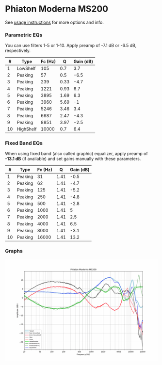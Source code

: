 # Phiaton Moderna MS200
See [usage instructions](https://github.com/jaakkopasanen/AutoEq#usage) for more options and info.

### Parametric EQs
You can use filters 1-5 or 1-10. Apply preamp of -7.1 dB or -6.5 dB, respectively.

|   # | Type      |   Fc (Hz) |    Q |   Gain (dB) |
|-----|-----------|-----------|------|-------------|
|   1 | LowShelf  |       105 | 0.7  |         3.7 |
|   2 | Peaking   |        57 | 0.5  |        -6.5 |
|   3 | Peaking   |       239 | 0.33 |        -4.7 |
|   4 | Peaking   |      1221 | 0.93 |         6.7 |
|   5 | Peaking   |      3895 | 1.69 |         6.3 |
|   6 | Peaking   |      3960 | 5.69 |        -1   |
|   7 | Peaking   |      5246 | 3.46 |         3.4 |
|   8 | Peaking   |      6687 | 2.47 |        -4.3 |
|   9 | Peaking   |      8851 | 3.97 |        -2.5 |
|  10 | HighShelf |     10000 | 0.7  |         6.4 |

### Fixed Band EQs
When using fixed band (also called graphic) equalizer, apply preamp of **-13.1 dB** (if available) and set gains manually with these parameters.

|   # | Type    |   Fc (Hz) |    Q |   Gain (dB) |
|-----|---------|-----------|------|-------------|
|   1 | Peaking |        31 | 1.41 |        -0.5 |
|   2 | Peaking |        62 | 1.41 |        -4.7 |
|   3 | Peaking |       125 | 1.41 |        -5.2 |
|   4 | Peaking |       250 | 1.41 |        -4.8 |
|   5 | Peaking |       500 | 1.41 |        -2.8 |
|   6 | Peaking |      1000 | 1.41 |         5   |
|   7 | Peaking |      2000 | 1.41 |         2.5 |
|   8 | Peaking |      4000 | 1.41 |         6.5 |
|   9 | Peaking |      8000 | 1.41 |        -3.1 |
|  10 | Peaking |     16000 | 1.41 |        13.2 |

### Graphs
![](./Phiaton%20Moderna%20MS200.png)
